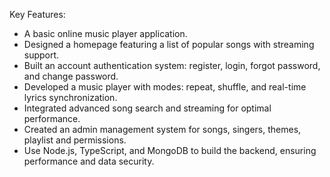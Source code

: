 Key Features:
- A basic online music player application.
- Designed a homepage featuring a list of popular songs with streaming support.
- Built an account authentication system: register, login, forgot password, and change password.
- Developed a music player with modes: repeat, shuffle, and real-time lyrics synchronization.
- Integrated advanced song search and streaming for optimal performance.
- Created an admin management system for songs, singers, themes, playlist and permissions.
- Use Node.js, TypeScript, and MongoDB to build the backend, ensuring performance and data security.
